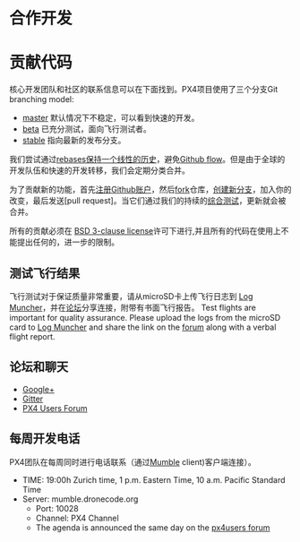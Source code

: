 # 合作开发

# 贡献代码


核心开发团队和社区的联系信息可以在下面找到。PX4项目使用了三个分支Git branching model:  
- [master](https://github.com/px4/firmware/tree/master) 默认情况下不稳定，可以看到快速的开发。  
- [beta](https://github.com/px4/firmware/tree/beta) 已充分测试，面向飞行测试者。  
- [stable](https://github.com/px4/firmware/tree/stable) 指向最新的发布分支。  

我们尝试通过[rebases保持一个线性的历史](https://www.atlassian.com/git/tutorials/rewriting-history)，避免[Github flow](https://guides.github.com/introduction/flow/)。但是由于全球的开发队伍和快速的开发转移，我们会定期分类合并。

为了贡献新的功能，首先[注册Github账户](https://help.github.com/articles/signing-up-for-a-new-github-account/)，然后[fork](https://help.github.com/articles/fork-a-repo/)仓库，[创建新分支](https://help.github.com/articles/creating-and-deleting-branches-within-your-repository/)，加入你的改变，最后发送[pull request]。当它们通过我们的持续的[综合测试](https://en.wikipedia.org/wiki/Continuous_integration)，更新就会被合并。

所有的贡献必须在 [BSD 3-clause license](https://opensource.org/licenses/BSD-3-Clause)许可下进行,并且所有的代码在使用上不能提出任何的，进一步的限制。

## 测试飞行结果

飞行测试对于保证质量非常重要，请从microSD卡上传飞行日志到 [Log Muncher](http://logs.uaventure.com)，并在[论坛](http://groups.google.com/group/px4users)分享连接，附带有书面飞行报告。
Test flights are important for quality assurance. Please upload the logs from the microSD card to [Log Muncher](http://logs.uaventure.com) and share the link on the [forum](http://groups.google.com/group/px4users) along with a verbal flight report.

## 论坛和聊天

- [Google+](https://plus.google.com/117509651030855307398)
- [Gitter](https://gitter.im/PX4/Firmware?utm_source=badge&utm_medium=badge&utm_campaign=pr-badge&utm_content=badge)
- [PX4 Users Forum](http://groups.google.com/group/px4users)

## 每周开发电话

PX4团队在每周同时进行电话联系（通过[Mumble](http://mumble.info) client)客户端连接）。

- TIME: 19:00h Zurich time, 1 p.m. Eastern Time, 10 a.m. Pacific Standard Time
- Server: mumble.dronecode.org
  - Port: 10028
  - Channel: PX4 Channel
  - The agenda is announced the same day on the [px4users forum](http://groups.google.com/group/px4users)
